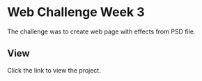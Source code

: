 # Web Challenge Week 3
The challenge was to create web page with effects from PSD file.

## View
Click the link to view the project.


